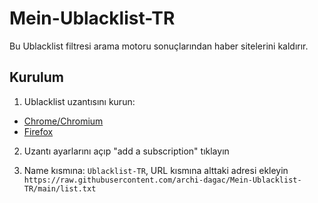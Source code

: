 # Mein-Ublacklist-TR
Bu Ublacklist filtresi arama motoru sonuçlarından haber sitelerini kaldırır.  

## Kurulum

1. Ublacklist uzantısını kurun:  
* [Chrome/Chromium](https://chrome.google.com/webstore/detail/ublacklist/pncfbmialoiaghdehhbnbhkkgmjanfhe)  
* [Firefox](https://addons.mozilla.org/tr/firefox/addon/ublacklist/)  

2. Uzantı ayarlarını açıp "add a subscription" tıklayın  

3. Name kısmına: `Ublacklist-TR`, URL kısmına alttaki adresi ekleyin  
`https://raw.githubusercontent.com/archi-dagac/Mein-Ublacklist-TR/main/list.txt`
